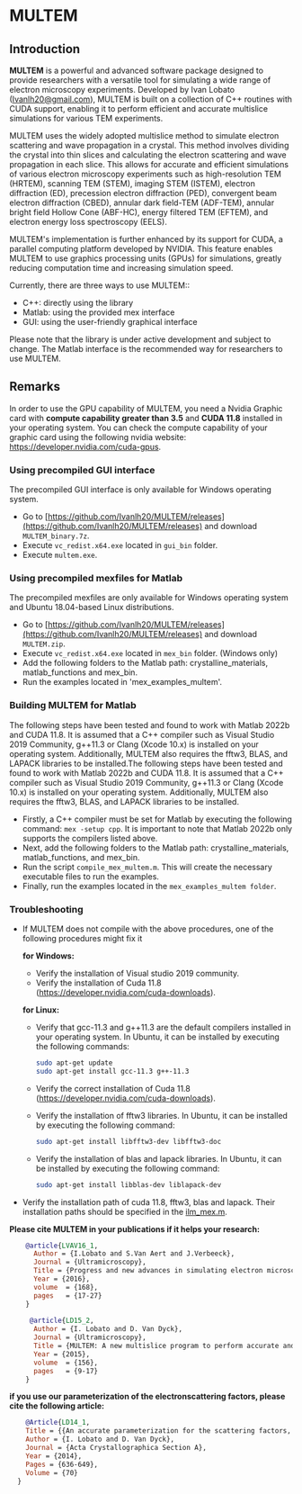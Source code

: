# MULTEM

## Introduction
**MULTEM** is a powerful and advanced software package designed to provide researchers with a versatile tool for simulating a wide range of electron microscopy experiments. Developed by Ivan Lobato (Ivanlh20@gmail.com), MULTEM is built on a collection of C++ routines with CUDA support, enabling it to perform efficient and accurate multislice simulations for various TEM experiments.

MULTEM uses the widely adopted multislice method to simulate electron scattering and wave propagation in a crystal. This method involves dividing the crystal into thin slices and calculating the electron scattering and wave propagation in each slice. This allows for accurate and efficient simulations of various electron microscopy experiments such as high-resolution TEM (HRTEM), scanning TEM (STEM), imaging STEM (ISTEM), electron diffraction (ED), precession electron diffraction (PED), convergent beam electron diffraction (CBED), annular dark field-TEM (ADF-TEM), annular bright field Hollow Cone (ABF-HC), energy filtered TEM (EFTEM), and electron energy loss spectroscopy (EELS).

MULTEM's implementation is further enhanced by its support for CUDA, a parallel computing platform developed by NVIDIA. This feature enables MULTEM to use graphics processing units (GPUs) for simulations, greatly reducing computation time and increasing simulation speed.

Currently, there are three ways to use MULTEM::
- C++: directly using the library
- Matlab: using the provided mex interface
- GUI: using the user-friendly graphical interface 

Please note that the library is under active development and subject to change. The Matlab interface is the recommended way for researchers to use MULTEM.

## Remarks

In order to use the GPU capability of MULTEM, you need a Nvidia Graphic card with **compute capability greater than 3.5** and **CUDA 11.8** installed in your operating system. You can check the compute capability of your graphic card using the following nvidia website: https://developer.nvidia.com/cuda-gpus.

### Using precompiled GUI interface

The precompiled GUI interface is only available for Windows operating system.

- Go to [https://github.com/Ivanlh20/MULTEM/releases](https://github.com/Ivanlh20/MULTEM/releases) and download `MULTEM_binary.7z`.
- Execute `vc_redist.x64.exe` located in `gui_bin` folder.
- Execute `multem.exe`.

### Using precompiled mexfiles for Matlab

The precompiled mexfiles are only available for Windows operating system and Ubuntu 18.04-based Linux distributions.

- Go to [https://github.com/Ivanlh20/MULTEM/releases](https://github.com/Ivanlh20/MULTEM/releases) and download `MULTEM.zip`.
- Execute `vc_redist.x64.exe` located in `mex_bin` folder. (Windows only)
- Add the following folders to the Matlab path: crystalline_materials, matlab_functions and mex_bin.
- Run the examples located in 'mex_examples_multem'.

### Building MULTEM for Matlab

The following steps have been tested and found to work with Matlab 2022b and CUDA 11.8. It is assumed that a C++ compiler such as Visual Studio 2019 Community, g++11.3 or Clang (Xcode 10.x) is installed on your operating system. Additionally, MULTEM also requires the fftw3, BLAS, and LAPACK libraries to be installed.The following steps have been tested and found to work with Matlab 2022b and CUDA 11.8. It is assumed that a C++ compiler such as Visual Studio 2019 Community, g++11.3 or Clang (Xcode 10.x) is installed on your operating system. Additionally, MULTEM also requires the fftw3, BLAS, and LAPACK libraries to be installed.

- Firstly, a C++ compiler must be set for Matlab by executing the following command: `mex -setup cpp`. It is important to note that Matlab 2022b only supports the compilers listed above.
- Next, add the following folders to the Matlab path: crystalline_materials, matlab_functions, and mex_bin.
- Run the script `compile_mex_multem.m`. This will create the necessary executable files to run the examples.
- Finally, run the examples located in the `mex_examples_multem folder`.

### Troubleshooting

- If MULTEM does not compile with the above procedures, one of the following procedures might fix it

  **for Windows:**
  
  	- Verify the installation of Visual studio 2019 community.
  	- Verify the installation of Cuda 11.8 (https://developer.nvidia.com/cuda-downloads).
  	
  **for Linux:**
  
  	- Verify that gcc-11.3 and g++11.3 are the default compilers installed in your operating system. In Ubuntu, it can be installed by executing the following commands:
  	  ```bash
      sudo apt-get update
      sudo apt-get install gcc-11.3 g++-11.3
      ```

  	- Verify the correct installation of Cuda 11.8 (https://developer.nvidia.com/cuda-downloads).
  	
    - Verify the installation of fftw3 libraries. In Ubuntu, it can be installed by executing the following command: 
      ```bash
      sudo apt-get install libfftw3-dev libfftw3-doc
      ```
    
    - Verify the installation of blas and lapack libraries. In Ubuntu, it can be installed by executing the following command: 
      ```bash
      sudo apt-get install libblas-dev liblapack-dev
      ```

- Verify the installation path of cuda 11.8, fftw3, blas and lapack. Their installation paths should be specified in the [ilm_mex.m](./matlab_functions/ilm_mex.m).

**Please cite MULTEM in your publications if it helps your research:**
```bibtex
    @article{LVAV16_1,
      Author = {I.Lobato and S.Van Aert and J.Verbeeck},
      Journal = {Ultramicroscopy},
      Title = {Progress and new advances in simulating electron microscopy datasets using MULTEM},
      Year = {2016},
  	  volume  = {168},
      pages   = {17-27}
    }
    
     @article{LD15_2,
      Author = {I. Lobato and D. Van Dyck},
      Journal = {Ultramicroscopy},
      Title = {MULTEM: A new multislice program to perform accurate and fast electron diffraction and imaging simulations using Graphics Processing Units with CUDA},
      Year = {2015},
  	  volume  = {156},
      pages   = {9-17}
    } 
 ```
**if you use our parameterization of the electronscattering factors, please cite the following article:** 
```bibtex
	@Article{LD14_1,
  	Title = {{An accurate parameterization for the scattering factors, electron densities and electrostatic potentials for neutral atoms that obey all physical constraints}},
  	Author = {I. Lobato and D. Van Dyck},
  	Journal = {Acta Crystallographica Section A},
  	Year = {2014},
  	Pages = {636-649},
  	Volume = {70}
  }
```